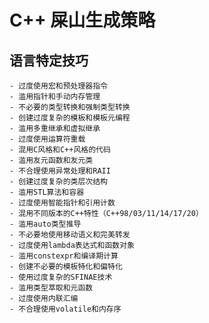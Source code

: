 # C++ 屎山生成策略

## 语言特定技巧
    - 过度使用宏和预处理器指令
    - 滥用指针和手动内存管理
    - 不必要的类型转换和强制类型转换
    - 创建过度复杂的模板和模板元编程
    - 滥用多重继承和虚拟继承
    - 过度使用运算符重载
    - 混用C风格和C++风格的代码
    - 滥用友元函数和友元类
    - 不合理使用异常处理和RAII
    - 创建过度复杂的类层次结构
    - 滥用STL算法和容器
    - 过度使用智能指针和引用计数
    - 混用不同版本的C++特性（C++98/03/11/14/17/20）
    - 滥用auto类型推导
    - 不必要地使用移动语义和完美转发
    - 过度使用lambda表达式和函数对象
    - 滥用constexpr和编译期计算
    - 创建不必要的模板特化和偏特化
    - 使用过度复杂的SFINAE技术
    - 滥用类型萃取和元函数
    - 过度使用内联汇编
    - 不合理使用volatile和内存序 